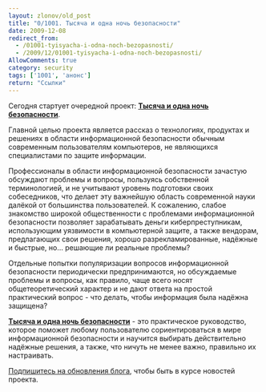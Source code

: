 ```yaml
---
layout: zlonov/old_post
title: "0/1001. Тысяча и одна ночь безопасности"
date: 2009-12-08
redirect_from:
  - /01001-tyisyacha-i-odna-noch-bezopasnosti/
  - /2009/12/01001-tyisyacha-i-odna-noch-bezopasnosti/
AllowComments: true
category: security
tags: ['1001', 'анонс']
return: "Ссылки"
---
```

Сегодня стартует очередной проект: [**Тысяча и одна ночь безопасности**](/tags/#1001).

Главной целью проекта является рассказ о технологиях, продуктах и решениях в области информационной безопасности обычным современным пользователям компьютеров, не являющихся специалистами по защите информации.

Профессионалы в области информационной безопасности зачастую обсуждают проблемы и вопросы, пользуясь собственной терминологией, и не учитывают уровень подготовки своих собеседников, что делает эту важнейшую область современной науки далёкой от большинства пользователей. К сожалению, слабое знакомство широкой общественности с проблемами информационной безопасности позволяет зарабатывать деньги киберпреступникам, использующим уязвимости в компьютерной защите, а также вендорам, предлагающих свои решения, хорошо разрекламированные, надёжные и быстрые, но… решающие ли реальные проблемы?

Отдельные попытки популяризации вопросов информационной безопасности периодически предпринимаются, но обсуждаемые проблемы и вопросы, как правило, чаще всего носят общетеоретический характер и не дают ответа на простой практический вопрос - что делать, чтобы информация была надёжна защищена?

[**Тысяча и одна ночь безопасности**](/tags/#1001) - это практическое руководство, которое поможет любому пользователю сориентироваться в мире информационной безопасности и научится выбирать действительно надёжные решения, а также, что ничуть не менее важно, правильно их настраивать.

[Подпишитесь на обновления блога](/subscribe/), чтобы быть в курсе новостей проекта.
